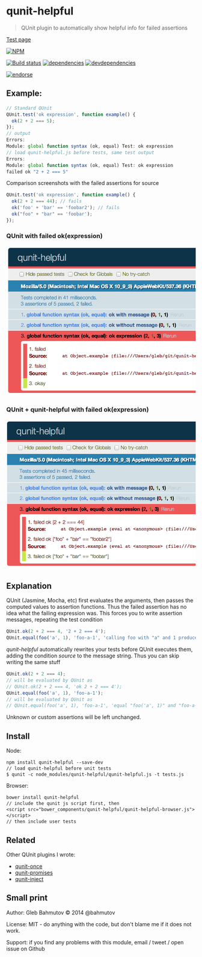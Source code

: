 # qunit-helpful

> QUnit plugin to automatically show helpful info for failed assertions

[Test page](http://glebbahmutov.com/qunit-helpful/)

[![NPM][qunit-helpful-icon]][qunit-helpful-url]

[![Build status][qunit-helpful-ci-image]][qunit-helpful-ci-url]
[![dependencies][qunit-helpful-dependencies-image]][qunit-helpful-dependencies-url]
[![devdependencies][qunit-helpful-devdependencies-image]][qunit-helpful-devdependencies-url]

[![endorse][endorse-image]][endorse-url]

## Example:

```js
// Standard QUnit
QUnit.test('ok expression', function example() {
  ok(2 + 2 === 5);
});
// output
Errors:
Module: global function syntax (ok, equal) Test: ok expression
// load qunit-helpful.js before tests, same test output
Errors:
Module: global function syntax (ok, equal) Test: ok expression
failed ok "2 + 2 === 5"
```

Comparison screenshots with the failed assertions for source

```js
QUnit.test('ok expression', function example() {
  ok(2 + 2 === 44); // fails
  ok('foo' + 'bar' == 'foobar2'); // fails
  ok("foo" + "bar" == 'foobar');
});
```

### QUnit with failed ok(expression)

![qunit-helpful-off](images/qunit-helpful-off.png)

### QUnit + qunit-helpful with failed ok(expression)

![qunit-helpful-on](images/qunit-helpful-on.png)

## Explanation

QUnit (Jasmine, Mocha, etc) first evaluates the arguments, then passes the computed
values to assertion functions. Thus the failed assertion has no idea what the failing expression was.
This forces you to write assertion messages, repeating the test condition

```js
QUnit.ok(2 + 2 === 4, '2 + 2 === 4');
QUnit.equal(foo('a', 1), 'foo-a-1', 'calling foo with "a" and 1 produces "foo-a-1"');
```

*qunit-helpful* automatically rewrites your tests before QUnit executes them,
adding the condition *source* to the message string. Thus you can skip writing the
same stuff

```js
QUnit.ok(2 + 2 === 4);
// will be evaluated by QUnit as
// QUnit.ok(2 + 2 === 4, 'ok 2 + 2 === 4');
QUnit.equal(foo('a', 1), 'foo-a-1');
// will be evaluated by QUnit as
// QUnit.equal(foo('a', 1), 'foo-a-1', 'equal "foo('a', 1)" and "foo-a-1"');
```

Unknown or custom assertions will be left unchanged.

## Install

Node:

```
npm install qunit-helpful --save-dev
// load qunit-helpful before unit tests
$ qunit -c node_modules/qunit-helpful/qunit-helpful.js -t tests.js
```

Browser:

```
bower install qunit-helpful
// include the qunit js script first, then
<script src="bower_components/qunit-helpful/qunit-helpful-browser.js"></script>
// then include user tests
```

## Related

Other QUnit plugins I wrote:

* [qunit-once](https://github.com/bahmutov/qunit-once)
* [qunit-promises](https://github.com/bahmutov/qunit-promises)
* [qunit-inject](https://github.com/bahmutov/qunit-inject)

## Small print

Author: Gleb Bahmutov &copy; 2014 @bahmutov

License: MIT - do anything with the code, but don't blame me if it does not work.

Support: if you find any problems with this module, email / tweet / open issue on Github

[qunit-helpful-icon]: https://nodei.co/npm/qunit-helpful.png?downloads=true
[qunit-helpful-url]: https://npmjs.org/package/qunit-helpful
[qunit-helpful-ci-image]: https://travis-ci.org/bahmutov/qunit-helpful.png?branch=master
[qunit-helpful-ci-url]: https://travis-ci.org/bahmutov/qunit-helpful
[qunit-helpful-dependencies-image]: https://david-dm.org/bahmutov/qunit-helpful.png
[qunit-helpful-dependencies-url]: https://david-dm.org/bahmutov/qunit-helpful
[qunit-helpful-devdependencies-image]: https://david-dm.org/bahmutov/qunit-helpful/dev-status.png
[qunit-helpful-devdependencies-url]: https://david-dm.org/bahmutov/qunit-helpful#info=devDependencies
[endorse-image]: https://api.coderwall.com/bahmutov/endorsecount.png
[endorse-url]: https://coderwall.com/bahmutov
